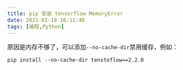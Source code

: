 ```yaml
---
title: pip 安装 tensorflow MemoryError
date: 2021-01-18 16:11:46
tags: [编程,Python]
---
```


原因是内存不够了，可以添加`--no-cache-dir`禁用缓存，例如：

```
pip install --no-cache-dir tenstoflow==2.2.0
```

